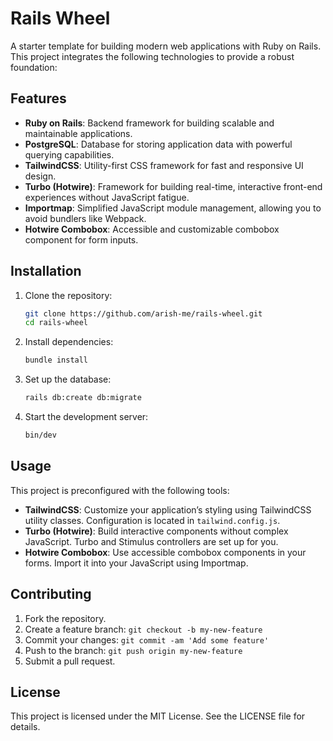 # Rails Wheel

A starter template for building modern web applications with Ruby on Rails. This project integrates the following technologies to provide a robust foundation:

## Features

- **Ruby on Rails**: Backend framework for building scalable and maintainable applications.
- **PostgreSQL**: Database for storing application data with powerful querying capabilities.
- **TailwindCSS**: Utility-first CSS framework for fast and responsive UI design.
- **Turbo (Hotwire)**: Framework for building real-time, interactive front-end experiences without JavaScript fatigue.
- **Importmap**: Simplified JavaScript module management, allowing you to avoid bundlers like Webpack.
- **Hotwire Combobox**: Accessible and customizable combobox component for form inputs.

## Installation

1. Clone the repository:
   ```bash
   git clone https://github.com/arish-me/rails-wheel.git
   cd rails-wheel
   ```

2. Install dependencies:
   ```bash
   bundle install
   ```

3. Set up the database:
   ```bash
   rails db:create db:migrate
   ```

4. Start the development server:
   ```bash
   bin/dev
   ```

## Usage

This project is preconfigured with the following tools:

- **TailwindCSS**: Customize your application’s styling using TailwindCSS utility classes. Configuration is located in `tailwind.config.js`.
- **Turbo (Hotwire)**: Build interactive components without complex JavaScript. Turbo and Stimulus controllers are set up for you.
- **Hotwire Combobox**: Use accessible combobox components in your forms. Import it into your JavaScript using Importmap.

## Contributing

1. Fork the repository.
2. Create a feature branch: `git checkout -b my-new-feature`
3. Commit your changes: `git commit -am 'Add some feature'`
4. Push to the branch: `git push origin my-new-feature`
5. Submit a pull request.

## License

This project is licensed under the MIT License. See the LICENSE file for details.


